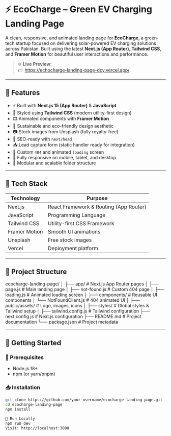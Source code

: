 # ⚡ EcoCharge – Green EV Charging Landing Page

A clean, responsive, and animated landing page for **EcoCharge**, a green-tech startup focused on delivering solar-powered EV charging solutions across Pakistan. Built using the latest **Next.js (App Router)**, **Tailwind CSS**, and **Framer Motion** for beautiful user interactions and performance.

> 🌐 **Live Preview:**  
👉 https://echocharge-landing-page-dcy.vercel.app/

---

## 📌 Features

- ⚡ Built with **Next.js 15 (App Router)** & **JavaScript**
- 🎨 Styled using **Tailwind CSS** (modern utility-first design)
- 🎞️ Animated components with **Framer Motion**
- 🔋 Sustainable and eco-friendly design aesthetic
- 📷 Stock images from Unsplash (fully royalty-free)
- 📄 SEO-ready with `next/head`
- 📥 Lead capture form (static handler ready for integration)
- 🧭 Custom `404` and animated `loading` screen
- 📱 Fully responsive on mobile, tablet, and desktop
- 🧱 Modular and scalable folder structure

---

## 🧱 Tech Stack

| Technology     | Purpose                            |
|----------------|------------------------------------|
| Next.js        | React Framework & Routing (App Router) |
| JavaScript     | Programming Language               |
| Tailwind CSS   | Utility-first CSS Framework        |
| Framer Motion  | Smooth UI animations               |
| Unsplash       | Free stock images                  |
| Vercel         | Deployment platform                |

---

## 📁 Project Structure

ecocharge-landing-page/
│
├── app/ # Next.js App Router pages
│ ├── page.js # Main landing page
│ ├── not-found.js # Custom 404 page
│ ├── loading.js # Animated loading screen
│
├── components/ # Reusable UI components
│ └── NotFoundClient.js # 404 animated UI
│
├── public/assets/ # Logo, images, icons
│
├── styles/ # Global styles & Tailwind setup
│
├── tailwind.config.js # Tailwind configuration
├── next.config.js # Next.js configuration
├── README.md # Project documentation
└── package.json # Project metadata

---

## 🚀 Getting Started

### 🔧 Prerequisites

- Node.js 18+
- npm (or yarn/pnpm)

### 📥 Installation

```bash
git clone https://github.com/your-username/ecocharge-landing-page.git
cd ecocharge-landing-page
npm install

🧪 Run Locally
npm run dev
Visit: http://localhost:3000
